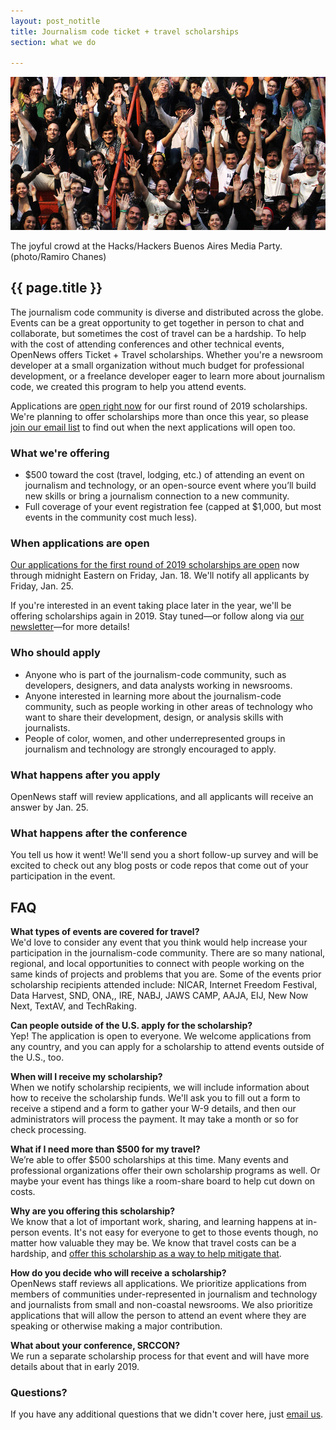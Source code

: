 ```yaml
---
layout: post_notitle
title: Journalism code ticket + travel scholarships
section: what we do

---
```

<img src="/media/img/index_opennewsphoto.jpg" class="topline">
<p class="caption">The joyful crowd at the Hacks/Hackers Buenos Aires Media Party. (photo/Ramiro Chanes)</p>

<h2>{{ page.title }}</h2>

<p class="bodybig">The journalism code community is diverse and distributed across the globe. Events can be a great opportunity to get together in person to chat and collaborate, but sometimes the cost of travel can be a hardship. To help with the cost of attending conferences and other technical events, OpenNews offers Ticket + Travel scholarships. Whether you're a newsroom developer at a small organization without much budget for professional development, or a freelance developer eager to learn more about journalism code, we created this program to help you attend events.</p>

<p>Applications are <a href="https://docs.google.com/forms/d/e/1FAIpQLScVSLN5y-LeStKp1kADenQHwUxtlPA3LSMI0rPmmakqJc2hHw/viewform">open right now</a> for our first round of 2019 scholarships. We're planning to offer scholarships more than once this year, so please <a href="http://eepurl.com/czSVTL">join our email list</a> to find out when the next applications will open too.</p>

### What we're offering

* $500 toward the cost (travel, lodging, etc.) of attending an event on journalism and technology, or an open-source event where you’ll build new skills or bring a journalism connection to a new community.
* Full coverage of your event registration fee (capped at $1,000, but most events in the community cost much less).

### When applications are open

[Our applications for the first round of 2019 scholarships are open](https://docs.google.com/forms/d/e/1FAIpQLScVSLN5y-LeStKp1kADenQHwUxtlPA3LSMI0rPmmakqJc2hHw/viewform) now through midnight Eastern on Friday, Jan. 18. We'll notify all applicants by Friday, Jan. 25.

If you're interested in an event taking place later in the year, we'll be offering scholarships again in 2019. Stay tuned—or follow along via [our newsletter](http://eepurl.com/czSVTL)—for more details!

### Who should apply

* Anyone who is part of the journalism-code community, such as developers, designers, and data analysts working in newsrooms.
* Anyone interested in learning more about the journalism-code community, such as people working in other areas of technology who want to share their development, design, or analysis skills with journalists.
* People of color, women, and other underrepresented groups in journalism and technology are strongly encouraged to apply.

### What happens after you apply

OpenNews staff will review applications, and all applicants will receive an answer by Jan. 25.

### What happens after the conference

You tell us how it went! We'll send you a short follow-up survey and will be excited to check out any blog posts or code repos that come out of your participation in the event.

## FAQ

**What types of events are covered for travel?**  
We'd love to consider any event that you think would help increase your participation in the journalism-code community. There are so many national, regional, and local opportunities to connect with people working on the same kinds of projects and problems that you are. Some of the events prior scholarship recipients attended include: NICAR, Internet Freedom Festival, Data Harvest, SND, ONA,, IRE, NABJ, JAWS CAMP, AAJA, EIJ, New Now Next, TextAV, and TechRaking.

**Can people outside of the U.S. apply for the scholarship?**  
Yep! The application is open to everyone. We welcome applications from any country, and you can apply for a scholarship to attend events outside of the U.S., too.

**When will I receive my scholarship?**  
When we notify scholarship recipients, we will include information about how to receive the scholarship funds. We'll ask you to fill out a form to receive a stipend and a form to gather your W-9 details, and then our administrators will process the payment. It may take a month or so for check processing.
 
**What if I need more than $500 for my travel?**  
We’re able to offer $500 scholarships at this time. Many events and professional organizations offer their own scholarship programs as well. Or maybe your event has things like a room-share board to help cut down on costs.

**Why are you offering this scholarship?**  
We know that a lot of important work, sharing, and learning happens at in-person events. It's not easy for everyone to get to those events though, no matter how valuable they may be. We know that travel costs can be a hardship, and [offer this scholarship as a way to help mitigate that](/blog/ticket-travel-scholarship).

**How do you decide who will receive a scholarship?**  
OpenNews staff reviews all applications. We prioritize applications from members of communities under-represented in journalism and technology and journalists from small and non-coastal newsrooms. We also prioritize applications that will allow the person to attend an event where they are speaking or otherwise making a major contribution.

**What about your conference, SRCCON?**  
We run a separate scholarship process for that event and will have more details about that in early 2019.

### Questions?
If you have any additional questions that we didn't cover here, just [email us](mailto:info@opennews.org).
